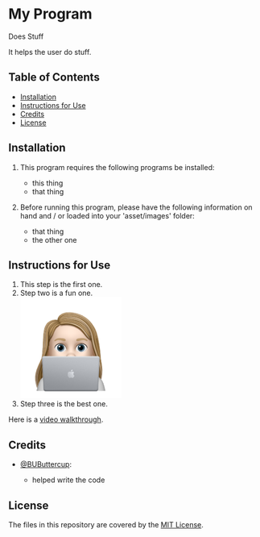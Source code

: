 # My Program

Does Stuff
    
It helps the user do stuff.

## Table of Contents
* [Installation](#installation)
* [Instructions for Use](#instructions-for-use)
* [Credits](#credits)
* [License](#license)
    
## Installation
1. This program requires the following programs be installed:<ul><li>this thing</li><li>that thing</li></ul>

2. Before running this program, please have the following information on hand and / or loaded into your 'asset/images' folder:<ul><li>that thing</li><li>the other one</li></ul>


## Instructions for Use
<ol><li>This step is the first one.</li><li>Step two is a fun one.</li><img src="./assets/images/avatar_nile.png" alt="my avatar" title="my avatar" width="200px"><li>Step three is the best one.</li></ol>

Here is a [video walkthrough]().

## Credits 


- [@BUButtercup](fakelink.fake): 

  - helped write the code


## License
The files in this repository are covered by the [MIT License](https://choosealicense.com/licenses/mit/).
